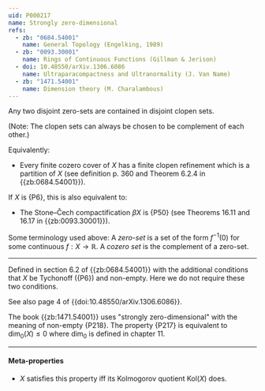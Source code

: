 ```yaml
---
uid: P000217
name: Strongly zero-dimensional
refs:
  - zb: "0684.54001"
    name: General Topology (Engelking, 1989)
  - zb: "0093.30001"
    name: Rings of Continuous Functions (Gillman & Jerison)
  - doi: 10.48550/arXiv.1306.6086
    name: Ultraparacompactness and Ultranormality (J. Van Name)
  - zb: "1471.54001"
    name: Dimension theory (M. Charalambous)
---
```


Any two disjoint zero-sets are contained in disjoint clopen sets.

(Note: The clopen sets can always be chosen to be complement of each other.)

Equivalently:
- Every finite cozero cover of $X$ has a finite clopen refinement which is a partition of $X$
(see definition p. 360 and Theorem 6.2.4 in {{zb:0684.54001}}).

If $X$ is {P6}, this is also equivalent to:
- The Stone–Čech compactification $\beta X$ is {P50}
(see Theorems 16.11 and 16.17 in {{zb:0093.30001}}).

Some terminology used above:
A *zero-set* is a set of the form $f^{-1}(0)$ for some continuous $f:X\to\mathbb{R}$.
A *cozero set* is the complement of a zero-set.

----
Defined in section 6.2 of {{zb:0684.54001}} with the additional conditions that
$X$ be Tychonoff ({P6}) and non-empty.
Here we do not require these two conditions.

See also page 4 of {{doi:10.48550/arXiv.1306.6086}}.

The book {{zb:1471.54001}} uses "strongly zero-dimensional" with the meaning of non-empty {P218}.
The property {P217} is equivalent to $\dim_0(X) \leq 0$ where $\dim_0$ is defined in chapter 11.

----
#### Meta-properties

- $X$ satisfies this property iff its Kolmogorov quotient $\text{Kol}(X)$ does.

